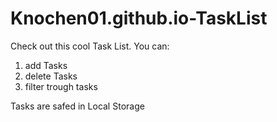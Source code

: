 # Knochen01.github.io-TaskList

Check out this cool Task List. You can:
1. add Tasks
2. delete Tasks
3. filter trough tasks

Tasks are safed in Local Storage
